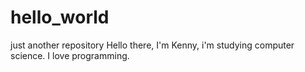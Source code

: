 # hello_world
just another repository
Hello there, I'm Kenny, i'm studying computer science. I love programming.
